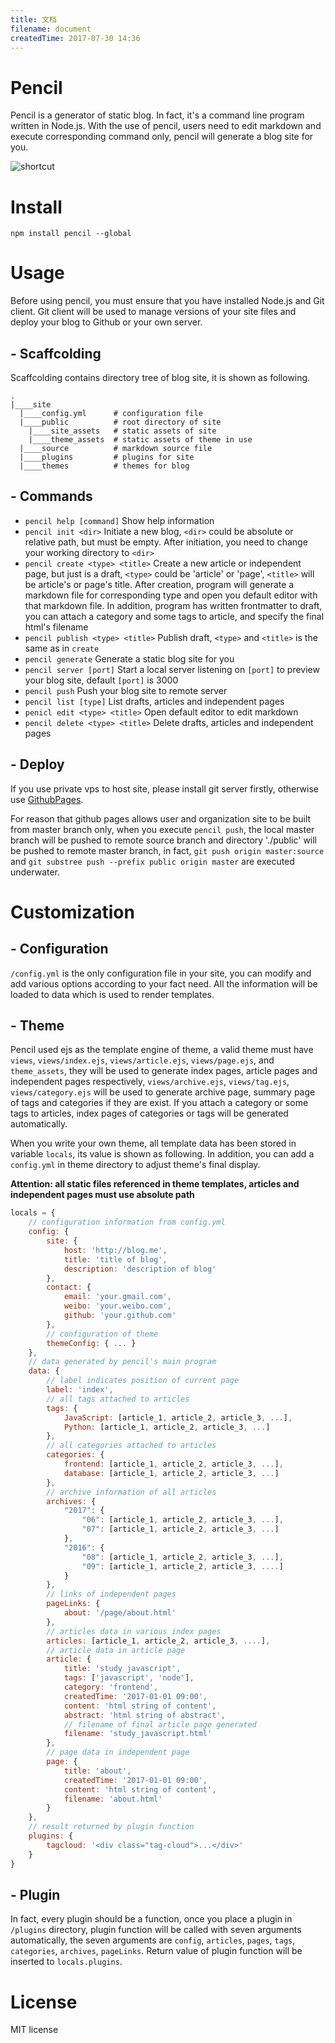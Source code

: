 ```yaml
---
title: 文档
filename: document
createdTime: 2017-07-30 14:36
---
```

# Pencil

Pencil is a generator of static blog. In fact, it's a command line program written in Node.js. With the use of pencil, users need to edit markdown and execute corresponding command only, pencil will generate a blog site for you.

![shortcut](/site_assets/screenshot.png)

# Install

`npm install pencil --global`

# Usage

Before using pencil, you must ensure that you have installed Node.js and Git client. Git client will be used to manage versions of your site files and deploy your blog to Github or your own server.

## - Scaffcolding

Scaffcolding contains directory tree of blog site, it is shown as following.

```
.
|____site
  |____config.yml      # configuration file
  |____public          # root directory of site
    |____site_assets   # static assets of site
    |____theme_assets  # static assets of theme in use
  |____source          # markdown source file
  |____plugins         # plugins for site
  |____themes          # themes for blog
```

## - Commands

- `pencil help [command]` Show help information
- `pencil init <dir>` Initiate a new blog, `<dir>` could be absolute or relative path, but must be empty. After initiation, you need to change your working directory to `<dir>`
- `pencil create <type> <title>` Create a new article or independent page, but just is a draft, `<type>` could be 'article' or 'page', `<title>` will be article's or page's title. After creation, program will generate a markdown file for corresponding type and open you default editor with that markdown file. In addition, program has written frontmatter to draft, you can attach a category and some tags to article, and specify the final html's filename
- `pencil publish <type> <title>` Publish draft, `<type>` and `<title>` is the same as in `create`
- `pencil generate` Generate a static blog site for you
- `pencil server [port]` Start a local server listening on `[port]` to preview your blog site, default `[port]` is 3000
- `pencil push` Push your blog site to remote server
- `pencil list [type]` List drafts, articles and independent pages
- `penicl edit <type> <title>` Open default editor to edit markdown
- `pencil delete <type> <title>` Delete drafts, articles and independent pages

## - Deploy

If you use private vps to host site, please install git server firstly, otherwise use [GithubPages](https://pages.github.com/).

For reason that github pages allows user and organization site to be built from master branch only, when you execute `pencil push`, the local master branch will be pushed to remote source branch and directory './public' will be pushed to remote master branch, in fact, `git push origin master:source` and `git substree push --prefix public origin master` are executed underwater. 

# Customization

## - Configuration

`/config.yml` is the only configuration file in your site, you can modify and add various options according to your fact need. All the information will be loaded to data which is used to render templates.

## - Theme

Pencil used ejs as the template engine of theme, a valid theme must have `views`, `views/index.ejs`, `views/article.ejs`, `views/page.ejs`, and `theme_assets`, they will be used to generate index pages, article pages and independent pages respectively, `views/archive.ejs`, `views/tag.ejs`, `views/category.ejs` will be used to generate archive page, summary page of tags and categories if they are exist. If you attach a category or some tags to articles, index pages of categories or tags will be generated automatically.

When you write your own theme, all template data has been stored in variable `locals`, its value is shown as following. In addition, you can add a `config.yml` in theme directory to adjust theme's final display.

**Attention: all static files referenced in theme templates, articles and independent pages must use absolute path** 

```js
locals = {
    // configuration information from config.yml
    config: {
        site: {
            host: 'http://blog.me',
            title: 'title of blog',
            description: 'description of blog'
        },
        contact: {
            email: 'your.gmail.com',
            weibo: 'your.weibo.com',
            github: 'your.github.com'
        },
        // configuration of theme
        themeConfig: { ... }
    },
    // data generated by pencil's main program
    data: {
        // label indicates position of current page
        label: 'index',
        // all tags attached to articles
        tags: {
            JavaScript: [article_1, article_2, article_3, ...],
            Python: [article_1, article_2, article_3, ...]
        },
        // all categories attached to articles
        categories: {
            frontend: [article_1, article_2, article_3, ...],
            database: [article_1, article_2, article_3, ...]
        },
        // archive information of all articles
        archives: {
            "2017": {
                "06": [article_1, article_2, article_3, ...],
                "07": [article_1, article_2, article_3, ...]
            },
            "2016": {
                "08": [article_1, article_2, article_3, ...],
                "09": [article_1, article_2, article_3, ....]
            }
        },
        // links of independent pages
        pageLinks: {
            about: '/page/about.html'
        },
        // articles data in various index pages
        articles: [article_1, article_2, article_3, ....],
        // article data in article page 
        article: {
            title: 'study javascript',
            tags: ['javascript', 'node'],
            category: 'frontend',
            createdTime: '2017-01-01 09:00',
            content: 'html string of content',
            abstract: 'html string of abstract',
            // filename of final article page generated
            filename: 'study_javascript.html'
        },
        // page data in independent page
        page: {
            title: 'about',
            createdTime: '2017-01-01 09:00',
            content: 'html string of content',
            filename: 'about.html'
        }
    },
    // result returned by plugin function
    plugins: {
        tagcloud: '<div class="tag-cloud">...</div>'
    }
}
```

## - Plugin

In fact, every plugin should be a function, once you place a plugin in `/plugins` directory, plugin function will be called with seven arguments automatically, the seven arguments are `config`, `articles`,  `pages`, `tags`, `categories`, `archives`, `pageLinks`. Return value of plugin function will be inserted to `locals.plugins`.

# License

MIT license